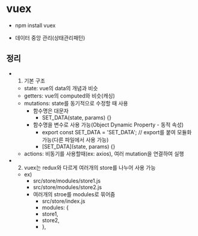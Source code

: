 
# vuex
- npm install vuex

- 데이터 중앙 관리(상태관리패턴)

## 정리
- 1. 기본 구조
  - state: vue의 data의 개념과 비슷
  - getters: vue의 computed와 비슷(캐싱)
  - mutations: state를 동기적으로 수정할 때 사용
    - 함수명은 대문자
      - SET_DATA(state, params) {}
    - 함수명을 변수로 사용 가능(Object Dynamic Property - 동적 속성)
      - export const SET_DATA = 'SET_DATA';   // export를 붙여 모듈화 가능(다른 파일에서 사용 가능)
      - [SET_DATA](state, params) {}
  - actions: 비동기를 사용할때(ex: axios), 여러 mutation을 연결하여 실행
- 2. vuex는 redux와 다르게 여러개의 store를 나누어 사용 가능
  - ex)
    - src/store/modules/store1.js
    - src/store/modules/store2.js
    - 여러개의 stroe를 modules로 묶어줌
      - src/store/index.js 
      - modules: {
      -  store1,
      -  store2,
      - },

